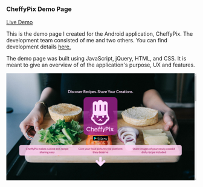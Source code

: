 ### CheffyPix Demo Page

[Live Demo](https://nvizzutti.github.io/CheffyPix-Demo)

This is the demo page I created for the Android application, CheffyPix. The development team consisted of me and two others. You can find development details [here.](https://github.com/mike591/CheffyPix)

The demo page was built using JavaScript, jQuery, HTML, and CSS. It is meant to give an overview of of the application's purpose, UX and features.  

![demo](./demo_assets/cheffydemo.png)
